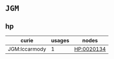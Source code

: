 # `JGM`

## hp

| curie         |   usages | nodes                                           |
|---------------|----------|-------------------------------------------------|
| JGM:lccarmody |        1 | [HP:0020134](https://bioregistry.io/HP:0020134) |

